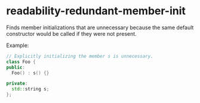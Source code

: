 # readability-redundant-member-init

Finds member initializations that are unnecessary because the same
default constructor would be called if they were not present.

Example:

``` c++
// Explicitly initializing the member s is unnecessary.
class Foo {
public:
  Foo() : s() {}

private:
  std::string s;
};
```
